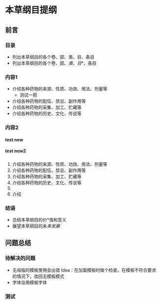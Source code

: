 # 本草纲目提纲

## 前言


### 目录
- 列出本草纲目的各个卷、部、类、目、条目
- 列出本草纲目的各个卷、部、*类*、*目**、条目

### 内容1

- 介绍各种药物的来源、性质、功效、用法、剂量等
    - 测试一把
- 介绍各种药物的配伍、禁忌、副作用等
- 介绍各种药物的采集、加工、贮藏等
- 介绍各种药物的历史、文化、传说等


### 内容2
#### test new
##### test new2
1. 介绍各种药物的来源、性质、功效、用法、剂量等
2. 介绍各种药物的配伍、禁忌、副作用等
5. 介绍各种药物的采集、加工、贮藏等
6. 介绍各种药物的历史、文化、传说等
8. 
9. 介绍

### 结语
* 总结本草纲目的价*值和意义
* 展望本草纲目的未*来发展*

## 问题总结
### 待解决的问题
* 无母版的模板使用会出错
Idea：在加载模板时做个检查，在模板不符合要求的情况下，改回无模板模式
* 字体没用模板字体


### 测试

